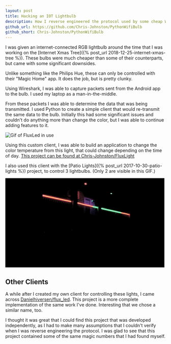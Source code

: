 ```yaml
---
layout: post
title: Hacking an IOT Lightbulb
description: How I reverse engineered the protocol used by some cheap WiFi lightbulbs, and made by own client application.
github_url: https://github.com/Chris-Johnston/PythonWifiBulb
github_short: Chris-Johnston/PythonWifiBulb
---
```


I was given an internet-connected RGB lightbulb around the time that
I was working on the [Internet Xmas Tree]({% post_url 2018-12-25-internet-xmas-tree %}).
These bulbs were much cheaper than some of their counterparts, but
came with some significant downsides.

Unlike something like the Philips Hue, these can only be controlled
with their "Magic Home" app. It does the job, but is pretty clunky.

Using Wireshark, I was able to capture packets sent from the Android
app to the bulb. I used my laptop as a man-in-the-middle.

From these packets I was able to determine the data that was
being transmitted. I used Python to create a simple client that would
re-transmit the same data to the bulb. Initially this had some
significant issues and couldn't do anything more than change the
color, but I was able to continue adding features to it.

![Gif of FluxLed in use](https://camo.githubusercontent.com/1daddea3996f473f14cb9718b3e60d027f7ebf2c/68747470733a2f2f7468756d62732e6766796361742e636f6d2f4472656172794964696f746963466c79696e67666f782d73697a655f726573747269637465642e676966)

Using this custom client, I was able to build an application
to change the color temperature from this light, that could change
depending on the time of day.
[This project can be found at Chris-Johnston/FluxLight](https://github.com/Chris-Johnston/FluxLight)

I also used this client with the
[Patio Lights]({% post_url 2017-10-30-patio-lights %})
project, to control 3 lightbulbs. (Only 2 are visible in this GIF.)

![patio lights in use](/images/patio.gif)

## Other Clients

A while after I created my own client for controlling these lights,
I came across [Danielhiversen/flux_led](https://github.com/Danielhiversen/flux_led).
This project is a more complete implementation of the same work I've done.
Interesting that we chose a similar name, too.

I thought it was great that I could find this project that was
developed independently, as I had to make many assumptions that I couldn't
verify when I was reverse engineering the protocol.
I was glad to see that this project contained some of the same
magic numbers that I had found myself.